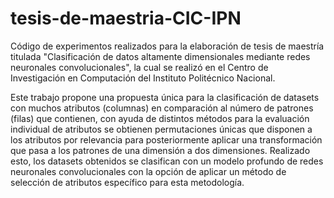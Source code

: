 # tesis-de-maestria-CIC-IPN
Código de experimentos realizados para la elaboración de tesis de maestría titulada "Clasificación de datos altamente dimensionales mediante redes neuronales convolucionales", la cual se realizó en el Centro de Investigación en Computación del Instituto Politécnico Nacional.

Este trabajo propone una propuesta única para la clasificación de datasets con muchos atributos (columnas) en comparación al número de patrones (filas) que contienen, con ayuda de distintos métodos para la evaluación individual de atributos se obtienen permutaciones únicas que disponen a los atributos por relevancia para posteriormente aplicar una transformación que pasa a los patrones de una dimensión a dos dimensiones. Realizado esto, los datasets obtenidos se clasifican con un modelo profundo de redes neuronales convolucionales con la opción de aplicar un método de selección de atributos específico para esta metodología.
